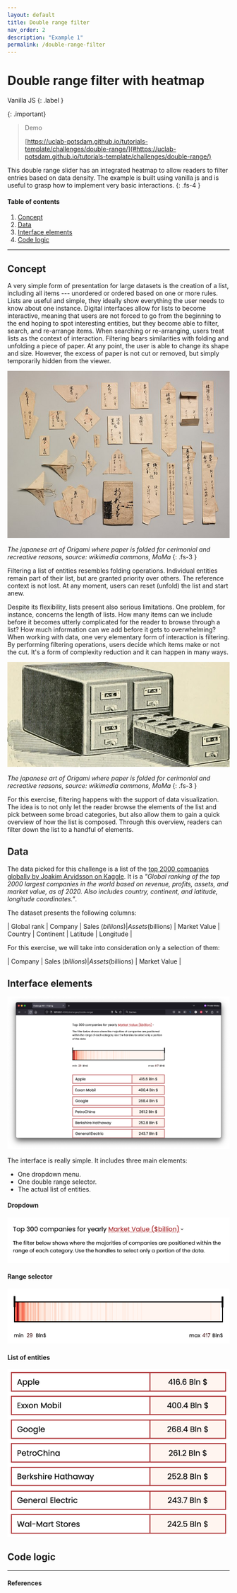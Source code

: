 ```yaml
---
layout: default
title: Double range filter
nav_order: 2
description: "Example 1"
permalink: /double-range-filter
---
```


# Double range filter with heatmap 
Vanilla JS
{: .label }

{: .important}
> Demo
>
> [https://uclab-potsdam.github.io/tutorials-template/challenges/double-range/](#https://uclab-potsdam.github.io/tutorials-template/challenges/double-range/)

This double range slider has an integrated heatmap to allow readers to filter entries based on data density. The example is built using vanilla js and is useful to grasp how to implement very basic interactions.
{: .fs-4 }

#### Table of contents
1. [Concept](#concept)
2. [Data](#data)
3. [Interface elements](#interface-elements) 
4. [Code logic](#code-logic)

----

## Concept
A very simple form of presentation for large datasets is the creation of a list, including all items --- unordered or ordered based on one or more rules. Lists are useful and simple, they ideally show everything the user needs to know about one instance. Digital interfaces allow for lists to become interactive, meaning that users are not forced to go from the beginning to the end hoping to spot interesting entities, but they become able to filter, search, and re-arrange items. When searching or re-arranging, users treat lists as the context of interaction. Filtering bears similarities with folding and unfolding a piece of paper. At any point, the user is able to change its shape and size. However, the excess of paper is not cut or removed, but simply temporarily hidden from the viewer.

![alt text](assets/origami_wikimedia_commons.jpg "Title")

_The japanese art of Origami where paper is folded for cerimonial and recreative reasons, source: wikimedia commons, MoMa_
{: .fs-3 } 

Filtering a list of entities resembles folding operations. Individual entities remain part of their list, but are granted priority over others. The reference context is not lost. At any moment, users can reset (unfold) the list and start anew.

Despite its flexibility, lists present also serious limitations. One problem, for instance, concerns the length of lists. How many items can we include before it becomes utterly complicated for the reader to browse through a list? How much information can we add before it gets to overwhelming? When working with data, one very elementary form of interaction is filtering. By performing filtering operations, users decide which items make or not the cut. It's a form of complexity reduction and it can happen in many ways. 

![alt text](assets/catalog-organised-wikimedia-commons.jpg "Title")

_The japanese art of Origami where paper is folded for cerimonial and recreative reasons, source: wikimedia commons, MoMa_
{: .fs-3 } 

For this exercise, filtering happens with the support of data visualization. The idea is to not only let the reader browse the elements of the list and pick between some broad categories, but also allow them to gain a quick overview of how the list is composed. Through this overview, readers can filter down the list to a handful of elements. 

## Data

The data picked for this challenge is a list of the [top 2000 companies globally by Joakim Arvidsson on Kaggle](https://www.kaggle.com/datasets/joebeachcapital/top-2000-companies-globally). It is a _"Global ranking of the top 2000 largest companies in the world based on revenue, profits, assets, and market value, as of 2020. Also includes country, continent, and latitude, longitude coordinates."_.

The dataset presents the following columns:

| Global rank | Company | Sales ($billions) | Assets ($billions) | Market Value | Country | Continent | Latitude | Longitude |

For this exercise, we will take into consideration only a selection of them: 

| Company | Sales ($billions) | Assets ($billions) | Market Value |

## Interface elements

![alt text](assets/interface-filtering-1.png "Title")

The interface is really simple. It includes three main elements:
- One dropdown menu.
- One double range selector.
- The actual list of entities.

#### Dropdown

![alt text](assets/interface-filtering-dropdown-closed.png "Title")

#### Range selector

![alt text](assets/interface-range-selector.png "Title")

#### List of entities

![alt text](assets/interface-filtering-list.png "Title")

## Code logic

----

#### References